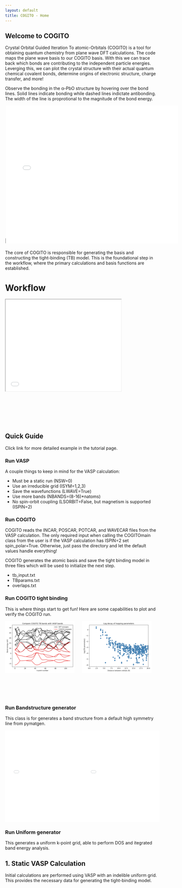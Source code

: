 ```yaml
---
layout: default
title: COGITO - Home
---
```


<style>
    .image-container {
        position: relative;
        display: inline-block;
    }

    .image-hover {
        transition: opacity 0.3s ease;
        display: block;
    }

    .image-hover:hover {
        opacity: 0.3;
    }

    .overlay-text {
        position: absolute;
        top: 0;
        left: 0;
        width: 100%;
        height: 100%; 
        display: flex; 
        justify-content: center;
        align-items: center;
        color: black;
        font-size: 16px;
        font-weight: bold;
        opacity: 0;
        pointer-events: none;
        transition: opacity 0.3s ease;
    }

    .image-container:hover .overlay-text {
        opacity: 1;
    }
</style>


## Welcome to COGITO

Crystal Orbital Guided Iteration To atomic-Orbitals (COGITO) is a tool for obtaining quantum chemistry from plane wave DFT calculations. The code maps the plane wave basis to our COGITO basis. With this we can trace back which bonds are contributing to the independent particle energies. Leverging this, we can plot the crystal structure with their actual quantum chemical covalent bonds, determine origins of electronic structure, charge transfer, and more!

Observe the bonding in the α-PbO structure by hovering over the bond lines. Solid lines indicate bonding while dashed lines indictate antibonding. The width of the line is proprotional to the magnitude of the bond energy.

<div style="display: flex; justify-content: space-around;">
    <div class="image-container" style="height: 400px; width: 500px">
        <iframe src="./PbOcrystal_bonds.html" style="transform: scale(0.75); transform-origin: top left; width: 150%; height: 150%; border: 0;"></iframe>
    </div>
</div>

## Main Code

The core of COGITO is responsible for generating the basis and constructing the tight-binding (TB) model. This is the foundational step in the workflow, where the primary calculations and basis functions are established.

# Workflow

<iframe src="./workflow_diagram.html" style="transform: scale(0.75); transform-origin: top left; width: 100%; height: 100% width="700px" height="400px"></iframe>

## Quick Guide 

Click link for more detailed example in the tutorial page.

### Run VASP

A couple things to keep in mind for the VASP calculation:

* Must be a static run (NSW=0)
* Use an irreducible grid (ISYM=1,2,3)
* Save the wavefunctions (LWAVE=True)
* Use more bands (NBANDS=(8-16)*natoms)
* No spin-orbit coupling (LSORBIT=False, but magnetism is supported (ISPIN=2)

### Run COGITO

COGITO reads the INCAR, POSCAR, POTCAR, and WAVECAR files from the VASP calculation. The only required input when calling the COGITOmain class from the user is if the VASP calculation has ISPIN=2 set spin_polar=True. Otherwise, just pass the directory and let the default values handle everything!

COGITO generates the atomic basis and save the tight binding model in three files which will be used to initialize the next step.

* tb_input.txt
* TBparams.txt
* overlaps.txt

### Run COGITO tight binding

This is where things start to get fun!
Here are some capabilities to plot and verify the COGITO run.

<div style="display: flex; justify-content: space-around;">
    <div class="image-container" style="height: 250px;">
        <img src="./compareDFT.png" alt="Image 2" width="90%" class="image-hover">
        <div class="overlay-text">Compare COGITO bands<br>to VASP</div>
    </div>
    <div class="image-container" style="height: 250px;">
        <img src="./tbparams_decay.png" alt="Image 2" width="90%" class="image-hover">
        <div class="overlay-text">Plot parameter decay</div>
    </div>
</div>

### Run Bandstructure generator

This class is for generates a band structure from a default high symmetry line from pymatgen. 

<div style="display: flex; justify-content: space-around;">
    <div class="image-container" style="height: 300px;">
        <iframe src="./COHP_BS.html" style="transform: scale(0.5); transform-origin: top left; width: 200%; height: 200%; border: 0;" class="image-hover"></iframe>
    <div class="overlay-text">Plot projected COHP/COOP</div>
    </div>
    <div class="image-container" style="height: 300px;">
        <iframe src="./projectedBS.html" style="transform: scale(0.5); transform-origin: top left; width: 200%; height: 200%; border: 0;" class="image-hover"></iframe>
        <div class="overlay-text">Plot orbital projected<br>band structures</div>
    </div>
</div>

### Run Uniform generator

This generates a uniform k-point grid, able to perform DOS and itegrated band energy analysis.

## 1. Static VASP Calculation

Initial calculations are performed using VASP with an indelible uniform grid. This provides the necessary data for generating the tight-binding model.



